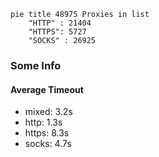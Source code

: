 
```mermaid
pie title 48975 Proxies in list
    "HTTP" : 21404
    "HTTPS": 5727
    "SOCKS" : 26925
```

### Some Info
#### Average Timeout

- mixed: 3.2s
- http: 1.3s
- https: 8.3s
- socks: 4.7s